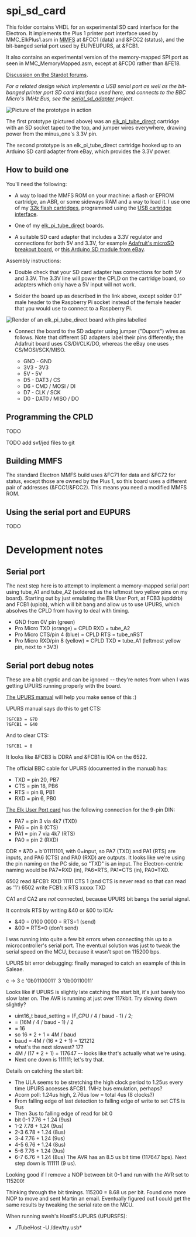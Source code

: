 spi_sd_card
===========

This folder contains VHDL for an experimental SD card interface for the Electron.  It
implements the Plus 1 printer port interface used by MMC_ElkPlus1.asm
in [MMFS](https://github.com/hoglet67/MMFS/) at &FCC1 (data) and &FCC2 (status), and the bit-banged serial port used by EUP/EUPURS, at &FCB1.

It also contains an experimental version of the memory-mapped SPI port
as seen in MMC_MemoryMapped.asm, except at &FCD0 rather than &FE18.

[Discussion on the Stardot forums](http://www.stardot.org.uk/forums/viewtopic.php?f=3&t=12737&start=30#p170599).

*For a related design which implements a USB serial port as well as the
bit-banged printer port SD card interface used here, and connects to the BBC Micro's 1MHz Bus, see
the [serial_sd_adapter](../serial_sd_adapter) project.*

![Picture of the prototype in action](2017-05-elk_pi_tube_direct_sd_mmfs.jpeg)

The first prototype (pictured above) was an [elk_pi_tube_direct](../elk_pi_tube_direct) cartridge with an
SD socket taped to the top, and jumper wires everywhere, drawing
power from the minus_one's 3.3V pin.

The second prototype is an elk_pi_tube_direct cartridge hooked up to an Arduino SD card adapter from eBay, which provides the 3.3V power.

How to build one
----------------

You'll need the following:

- A way to load the MMFS ROM on your machine: a flash or EPROM cartridge, an ABR, or some sideways RAM and a way to load it.  I use one of my [32k flash cartridges](../32kb_flash_cartridge), programmed using the [USB cartridge interface](../standalone_cartridge_programmer).

- One of my [elk_pi_tube_direct](../elk_pi_tube_direct) boards.

- A suitable SD card adapter that includes a 3.3V regulator and connections for both 5V and 3.3V, for example [Adafruit's microSD breakout board](https://www.adafruit.com/product/254), or [this Arduino SD module from eBay](https://www.ebay.com/itm/2PCS-Read-And-Write-For-Arduino-ARM-MCU-SD-Card-Module-Slot-Socket-Reader-N150/401299905512).

Assembly instructions:

- Double check that your SD card adapter has connections for both 5V and 3.3V.  The 3.3V line will power the CPLD on the cartridge board, so adapters which only have a 5V input will not work.

- Solder the board up as described in the link above, except solder 0.1" male header to the Raspberry Pi socket instead of the female header that you would use to connect to a Raspberry Pi.

![Render of an elk_pi_tube_direct board with pins labelled](2019-elk_pi_tube_direct_annotated.png)

- Connect the board to the SD adapter using jumper ("Dupont") wires as follows.  Note that different SD adapters label their pins differently; the Adafruit board uses CS/DI/CLK/DO, whereas the eBay one uses CS/MOSI/SCK/MISO.

  - GND - GND
  - 3V3 - 3V3
  - 5V - 5V
  - D5 - DAT3 / CS
  - D6 - CMD / MOSI / DI
  - D7 - CLK / SCK
  - D0 - DAT0 / MISO / DO

Programming the CPLD
--------------------

TODO

TODO add svf/jed files to git

Building MMFS
-------------

The standard Electron MMFS build uses &FC71 for data and &FC72 for status, except those are owned by the Plus 1, so this board uses a different pair of addresses (&FCC1/&FCC2). This means you need a modified MMFS ROM.

Using the serial port and EUPURS
--------------------------------

TODO

Development notes
=================

Serial port
-----------

The next step here is to attempt to implement a memory-mapped serial
port using tube_A1 and tube_A2 (soldered as the leftmost two yellow
pins on my board).  Starting out by just emulating the Elk User Port,
at FCB3 (upddrb) and FCB1 (upiob), which will bit bang and allow us to use UPURS, which absolves the
CPLD from having to deal with timing.

- GND from 0V pin (green)
- Pro Micro TXD (orange) = CPLD RXD = tube_A2
- Pro Micro CTS/pin 4 (blue) = CPLD RTS = tube_nRST
- Pro Micro RXD/pin 8 (yellow) = CPLD TXD = tube_A1 (leftmost yellow pin, next to +3V3)

Serial port debug notes
-----------------------

These are a bit cryptic and can be ignored -- they're notes from when I was
getting UPURS running properly with the board.

[The UPURS manual](https://www.retro-kit.co.uk/UPURS/) will help you make sense
of this :)

UPURS manual says do this to get CTS:

~~~~
?&FCB3 = &7D
?&FCB1 = &40
~~~~

And to clear CTS:

~~~~
?&FCB1 = 0
~~~~

It looks like &FCB3 is DDRA and &FCB1 is IOA on the 6522.

The official BBC cable for UPURS (documented in the manual) has:
- TXD = pin 20, PB7
- CTS = pin 18, PB6
- RTS = pin 8, PB1
- RXD = pin 6, PB0

[The Elk User Port
card](https://www.retro-kit.co.uk/page.cfm/content/Electron-User-Port-and-ROMRAM-board/)
has the following connection for the 9-pin DIN:

- PA7 = pin 3 via 4k7 (TXD)
- PA6 = pin 8 (CTS)
- PA1 = pin 7 via 4k7 (RTS)
- PA0 = pin 2 (RXD)

DDR = &7D = b'01111101, with 0=input, so PA7 (TXD) and PA1 (RTS) are inputs, and
PA6 (CTS) and PA0 (RXD) are outputs.  It looks like we're using the pin naming
on the PC side, so "TXD" is an input.  The Electron-centric naming would be
PA7=RXD (in), PA6=RTS, PA1=CTS (in), PA0=TXD.

6502 read &FCB1: RXD 11111 CTS 1 (and CTS is never read so that can read as '1')
6502 write FCB1: x RTS xxxxx TXD

CA1 and CA2 are *not* connected, because UPURS bit bangs the serial signal.

It controls RTS by writing &40 or &00 to IOA:
- &40 = 0100 0000 = RTS=1 (send)
- &00 = RTS=0 (don't send)

I was running into quite a few bit errors when connecting this up to a
microcontroller's serial port.  The eventual solution was just to tweak the
serial speed on the MCU, because it wasn't spot on 115200 bps.

UPURS bit error debugging: finally managed to catch an example of this in Saleae.

c -> 3
c '0b01100011'
3 '0b00110011'

Looks like if UPURS is slightly late catching the start bit, it's just barely too slow later on.
The AVR is running at just over 117kbit.  Try slowing down slightly?

- uint16_t baud_setting = (F_CPU / 4 / baud - 1) / 2;
- = (16M / 4 / baud - 1) / 2
- = 16
- so 16 * 2 + 1 = 4M / baud
- baud = 4M / (16 * 2 + 1) = 121212
- what's the next slowest?  17?
- 4M / (17 * 2 + 1) = 117647 -- looks like that's actually what we're using.
- Next one down is 111111; let's try that.

Details on catching the start bit:
- The ULA seems to be stretching the high clock period to 1.25us every time UPURS accesses
  &FCB1.  1MHz bus emulation, perhaps?
- Acorn poll: 1.24us high, 2.76us low = total 4us (8 clocks?)
- From falling edge of last detection to falling edge of write to set CTS is 9us
- Then 3us to falling edge of read for bit 0
- bit 0-1 7.76 + 1.24 (9us)
- 1-2 7.78 + 1.24 (9us)
- 2-3 6.78 + 1.24 (8us)
- 3-4 7.76 + 1.24 (9us)
- 4-5 6.76 + 1.24 (8us)
- 5-6 7.76 + 1.24 (9us)
- 6-7 6.76 + 1.24 (8us)
The AVR has an 8.5 us bit time (117647 bps).  Next step down is 111111 (9 us).

Looking good if I remove a NOP between bit 0-1 and run with the AVR set to 115200!

Thinking through the bit timings.  115200 = 8.68 us per bit. Found one more NOP
to move and sent Martin an email. Eventually figured out I could get the same
results by tweaking the serial rate on the MCU.

When running sweh's HostFS:UPURS (UPURSFS):
- ./TubeHost -U /dev/tty.usb*
